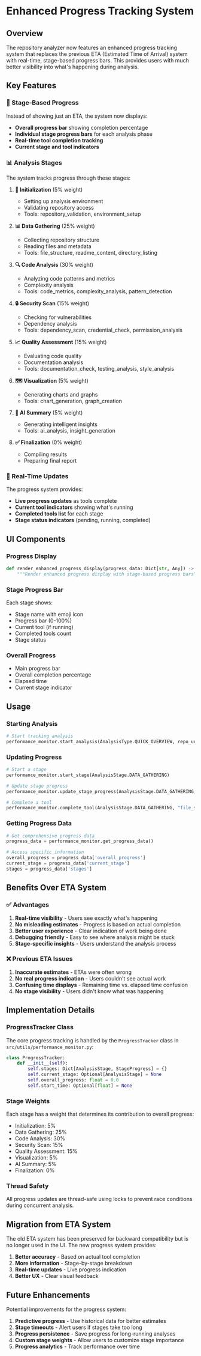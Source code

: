 # Enhanced Progress Tracking System

## Overview

The repository analyzer now features an enhanced progress tracking system that replaces the previous ETA (Estimated Time of Arrival) system with real-time, stage-based progress bars. This provides users with much better visibility into what's happening during analysis.

## Key Features

### 🎯 Stage-Based Progress
Instead of showing just an ETA, the system now displays:
- **Overall progress bar** showing completion percentage
- **Individual stage progress bars** for each analysis phase
- **Real-time tool completion tracking**
- **Current stage and tool indicators**

### 📊 Analysis Stages

The system tracks progress through these stages:

1. **🚀 Initialization** (5% weight)
   - Setting up analysis environment
   - Validating repository access
   - Tools: repository_validation, environment_setup

2. **📊 Data Gathering** (25% weight)
   - Collecting repository structure
   - Reading files and metadata
   - Tools: file_structure, readme_content, directory_listing

3. **🔍 Code Analysis** (30% weight)
   - Analyzing code patterns and metrics
   - Complexity analysis
   - Tools: code_metrics, complexity_analysis, pattern_detection

4. **🔒 Security Scan** (15% weight)
   - Checking for vulnerabilities
   - Dependency analysis
   - Tools: dependency_scan, credential_check, permission_analysis

5. **📈 Quality Assessment** (15% weight)
   - Evaluating code quality
   - Documentation analysis
   - Tools: documentation_check, testing_analysis, style_analysis

6. **🗺️ Visualization** (5% weight)
   - Generating charts and graphs
   - Tools: chart_generation, graph_creation

7. **🤖 AI Summary** (5% weight)
   - Generating intelligent insights
   - Tools: ai_analysis, insight_generation

8. **✅ Finalization** (0% weight)
   - Compiling results
   - Preparing final report

### 🔧 Real-Time Updates

The progress system provides:
- **Live progress updates** as tools complete
- **Current tool indicators** showing what's running
- **Completed tools list** for each stage
- **Stage status indicators** (pending, running, completed)

## UI Components

### Progress Display
```python
def render_enhanced_progress_display(progress_data: Dict[str, Any]) -> None:
    """Render enhanced progress display with stage-based progress bars"""
```

### Stage Progress Bar
Each stage shows:
- Stage name with emoji icon
- Progress bar (0-100%)
- Current tool (if running)
- Completed tools count
- Stage status

### Overall Progress
- Main progress bar
- Overall completion percentage
- Elapsed time
- Current stage indicator

## Usage

### Starting Analysis
```python
# Start tracking analysis
performance_monitor.start_analysis(AnalysisType.QUICK_OVERVIEW, repo_url)
```

### Updating Progress
```python
# Start a stage
performance_monitor.start_stage(AnalysisStage.DATA_GATHERING)

# Update stage progress
performance_monitor.update_stage_progress(AnalysisStage.DATA_GATHERING, 50, "file_structure")

# Complete a tool
performance_monitor.complete_tool(AnalysisStage.DATA_GATHERING, "file_structure")
```

### Getting Progress Data
```python
# Get comprehensive progress data
progress_data = performance_monitor.get_progress_data()

# Access specific information
overall_progress = progress_data['overall_progress']
current_stage = progress_data['current_stage']
stages = progress_data['stages']
```

## Benefits Over ETA System

### ✅ Advantages
1. **Real-time visibility** - Users see exactly what's happening
2. **No misleading estimates** - Progress is based on actual completion
3. **Better user experience** - Clear indication of work being done
4. **Debugging friendly** - Easy to see where analysis might be stuck
5. **Stage-specific insights** - Users understand the analysis process

### ❌ Previous ETA Issues
1. **Inaccurate estimates** - ETAs were often wrong
2. **No real progress indication** - Users couldn't see actual work
3. **Confusing time displays** - Remaining time vs. elapsed time confusion
4. **No stage visibility** - Users didn't know what was happening

## Implementation Details

### ProgressTracker Class
The core progress tracking is handled by the `ProgressTracker` class in `src/utils/performance_monitor.py`:

```python
class ProgressTracker:
    def __init__(self):
        self.stages: Dict[AnalysisStage, StageProgress] = {}
        self.current_stage: Optional[AnalysisStage] = None
        self.overall_progress: float = 0.0
        self.start_time: Optional[float] = None
```

### Stage Weights
Each stage has a weight that determines its contribution to overall progress:
- Initialization: 5%
- Data Gathering: 25%
- Code Analysis: 30%
- Security Scan: 15%
- Quality Assessment: 15%
- Visualization: 5%
- AI Summary: 5%
- Finalization: 0%

### Thread Safety
All progress updates are thread-safe using locks to prevent race conditions during concurrent analysis.

## Migration from ETA System

The old ETA system has been preserved for backward compatibility but is no longer used in the UI. The new progress system provides:

1. **Better accuracy** - Based on actual tool completion
2. **More information** - Stage-by-stage breakdown
3. **Real-time updates** - Live progress indication
4. **Better UX** - Clear visual feedback

## Future Enhancements

Potential improvements for the progress system:
1. **Predictive progress** - Use historical data for better estimates
2. **Stage timeouts** - Alert users if stages take too long
3. **Progress persistence** - Save progress for long-running analyses
4. **Custom stage weights** - Allow users to customize stage importance
5. **Progress analytics** - Track performance over time 